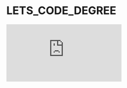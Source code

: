 # LETS_CODE_DEGREE

![Jornada Degree](https://github.com/AlessandroDiLauro/LETS_CODE_DEGREE/blob/main/Jornada_Degree.pdf)
